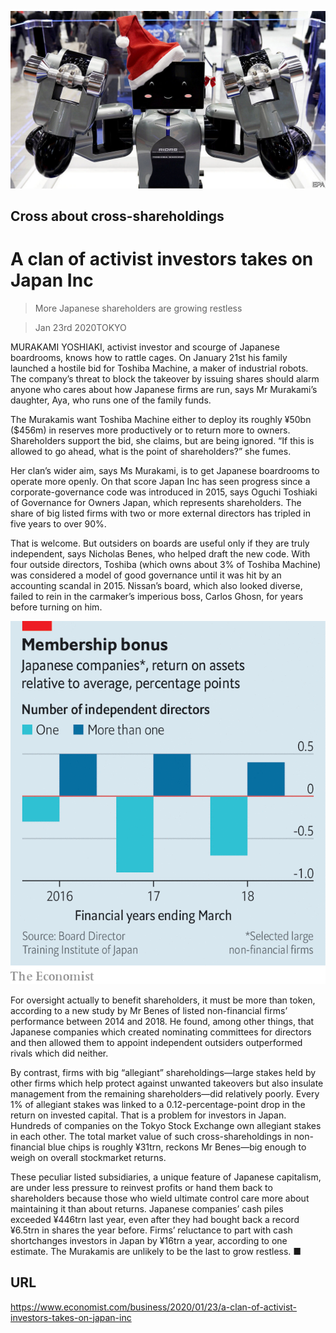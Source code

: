 ![](./images/20200125_WBP503.jpg)

## Cross about cross-shareholdings

# A clan of activist investors takes on Japan Inc

> More Japanese shareholders are growing restless

> Jan 23rd 2020TOKYO

MURAKAMI YOSHIAKI, activist investor and scourge of Japanese boardrooms, knows how to rattle cages. On January 21st his family launched a hostile bid for Toshiba Machine, a maker of industrial robots. The company’s threat to block the takeover by issuing shares should alarm anyone who cares about how Japanese firms are run, says Mr Murakami’s daughter, Aya, who runs one of the family funds.

The Murakamis want Toshiba Machine either to deploy its roughly ¥50bn ($456m) in reserves more productively or to return more to owners. Shareholders support the bid, she claims, but are being ignored. “If this is allowed to go ahead, what is the point of shareholders?” she fumes.

Her clan’s wider aim, says Ms Murakami, is to get Japanese boardrooms to operate more openly. On that score Japan Inc has seen progress since a corporate-governance code was introduced in 2015, says Oguchi Toshiaki of Governance for Owners Japan, which represents shareholders. The share of big listed firms with two or more external directors has tripled in five years to over 90%.

That is welcome. But outsiders on boards are useful only if they are truly independent, says Nicholas Benes, who helped draft the new code. With four outside directors, Toshiba (which owns about 3% of Toshiba Machine) was considered a model of good governance until it was hit by an accounting scandal in 2015. Nissan’s board, which also looked diverse, failed to rein in the carmaker’s imperious boss, Carlos Ghosn, for years before turning on him.

![](./images/20200125_WBC293.png)

For oversight actually to benefit shareholders, it must be more than token, according to a new study by Mr Benes of listed non-financial firms’ performance between 2014 and 2018. He found, among other things, that Japanese companies which created nominating committees for directors and then allowed them to appoint independent outsiders outperformed rivals which did neither.

By contrast, firms with big “allegiant” shareholdings—large stakes held by other firms which help protect against unwanted takeovers but also insulate management from the remaining shareholders—did relatively poorly. Every 1% of allegiant stakes was linked to a 0.12-percentage-point drop in the return on invested capital. That is a problem for investors in Japan. Hundreds of companies on the Tokyo Stock Exchange own allegiant stakes in each other. The total market value of such cross-shareholdings in non-financial blue chips is roughly ¥31trn, reckons Mr Benes—big enough to weigh on overall stockmarket returns.

These peculiar listed subsidiaries, a unique feature of Japanese capitalism, are under less pressure to reinvest profits or hand them back to shareholders because those who wield ultimate control care more about maintaining it than about returns. Japanese companies’ cash piles exceeded ¥446trn last year, even after they had bought back a record ¥6.5trn in shares the year before. Firms’ reluctance to part with cash shortchanges investors in Japan by ¥16trn a year, according to one estimate. The Murakamis are unlikely to be the last to grow restless. ■

## URL

https://www.economist.com/business/2020/01/23/a-clan-of-activist-investors-takes-on-japan-inc

